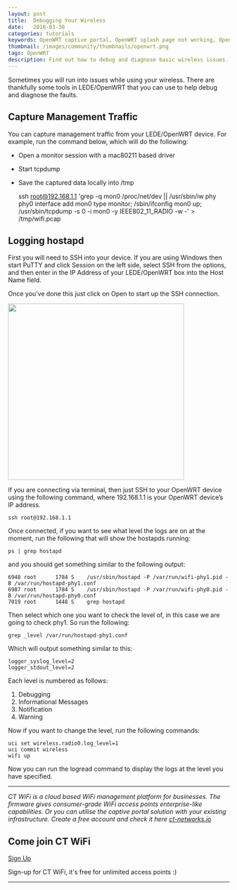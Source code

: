 ```yaml
---
layout: post
title:  Debugging Your Wireless
date:   2016-03-30
categories: tutorials
keywords: OpenWRT captive portal, OpenWRT splash page not working, OpenWRT splash page template, OpenWRT splash page free, OpenWRT splash page html, OpenWRT splash page hosting, OpenMesh captive portal, OpenMesh splash page not working, OpenMesh splash page template, OpenMesh splash page free, OpenMesh splash page html, OpenMesh splash page hosting, DD-WRT, OpenWRT Routing
thumbnail: /images/community/thumbnails/openwrt.png
tags: OpenWRT
description: Find out how to debug and diagnose basic wireless issues.
---
```


Sometimes you will run into issues while using your wireless. There are thankfully some tools in LEDE/OpenWRT that you can use to help debug and diagnose the faults.

## Capture Management Traffic

You can capture management traffic from your LEDE/OpenWRT device.
For example, run the command below, which will do the following:

- Open a monitor session with a mac80211 based driver
- Start tcpdump
- Save the captured data locally into /tmp

    ssh root@192.168.1.1 'grep -q mon0 /proc/net/dev || /usr/sbin/iw phy phy0 interface add mon0 type monitor;
        /sbin/ifconfig mon0 up; /usr/sbin/tcpdump -s 0 -i mon0 -y IEEE802_11_RADIO -w -' > /tmp/wifi.pcap

## Logging hostapd

First you will need to SSH into your device. If you are using Windows then start PuTTY and click Session on the left side, select SSH from the options, and then enter in the IP Address of your LEDE/OpenWRT box into the Host Name field.

Once you’ve done this just click on Open to start up the SSH connection.

<div class="mdl-typography--text-center">
  <img src="/images/community/tutorials/openwrt/puttyconfig.png" width="400px">
</div>

If you are connecting via terminal, then just SSH to your OpenWRT device using the following command, where 192.168.1.1 is your OpenWRT device’s IP address.

    ssh root@192.168.1.1

Once connected, if you want to see what level the logs are on at the moment, run the following that will show the hostapds running:

    ps | grep hostapd

and you should get something similar to the following output:

    6948 root      1784 S    /usr/sbin/hostapd -P /var/run/wifi-phy1.pid -B /var/run/hostapd-phy1.conf
    6987 root      1784 S    /usr/sbin/hostapd -P /var/run/wifi-phy0.pid -B /var/run/hostapd-phy0.conf
    7019 root      1448 S    grep hostapd

Then select which one you want to check the level of, in this case we are going to check phy1. So run the following:

    grep _level /var/run/hostapd-phy1.conf

Which will output something similar to this:

    logger_syslog_level=2
    logger_stdout_level=2

Each level is numbered as follows:
1. Debugging
2. Informational Messages
3. Notification
4. Warning

Now if you want to change the level, run the following commands:

    uci set wireless.radio0.log_level=1
    uci commit wireless
    wifi up

Now you can run the logread command to display the logs at the level you have specified.

<hr>

*CT WiFi is a cloud based WiFi management platform for businesses. The firmware gives consumer-grade WiFi access points enterprise-like capabilities. Or you can utilise the captive portal solution with your existing infrastructure. Create a free account and check it here <a href="https://ct-networks.io">ct-networks.io</a>*


<div class="mdl-typography--text-center">

<h2>Come join CT WiFi</h2>

<a href="/sign-up" class="button success dst">Sign Up</a><br>

<p>Sign-up for CT WiFi, it's free for unlimited access points :)</p>

<hr>

</div>
